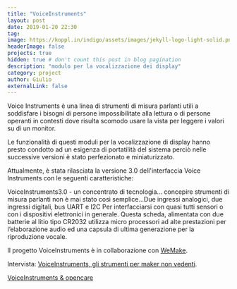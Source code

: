 ```yaml
---
title: "VoiceInstruments"
layout: post
date: 2019-01-20 22:30
tag: 
image: https://koppl.in/indigo/assets/images/jekyll-logo-light-solid.png
headerImage: false
projects: true
hidden: true # don't count this post in blog pagination
description: "modulo per la vocalizzazione dei display"
category: project
author: Giulio
externalLink: false
---
```


Voice Instruments è una linea di strumenti di misura parlanti utili a soddisfare i bisogni di persone impossibilitate alla lettura o di persone operanti in contesti dove risulta scomodo usare la vista per leggere i valori su di un monitor.

Le funzionalità di questi moduli per la vocalizzazione di display hanno presto condotto ad un esigenza di portatilità del sistema perciò nelle successive versioni è stato perfezionato e miniaturizzato.

Attualmente, è stata rilasciata la versione 3.0 dell'interfaccia Voice Instruments con le seguenti caratteristiche:

VoiceInstruments3.0 - un concentrato di tecnologia… concepire strumenti di misura parlanti non è mai stato così semplice…Due ingressi analogici, due ingressi digitali, bus UART e I2C Per interfacciarsi con quasi tutti sensori o con i dispositivi elettronici in generale. Questa scheda, alimentata con due batterie al litio tipo CR2032 utilizza micro processori ad alte prestazioni per l’elaborazione audio ed una capsula di ultima generazione per la riproduzione vocale.

Il progetto VoiceInstruments è in collaborazione con [WeMake](http://wemake.cc/tag/voiceinstruments/).

Intervista: [VoiceInstruments, gli strumenti per maker non vedenti](http://wemake.cc/2017/10/31/wemake-stories-voice-instruments-lo-strumento-per-i-maker-non-vedenti/).

[VoiceInstruments & opencare](http://voiceinstruments.opencare.cc/it/)